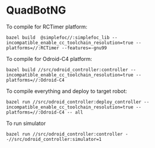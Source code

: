 # QuadBotNG

To compile for RCTimer platform:

`bazel build  @simplefoc//:simplefoc_lib --incompatible_enable_cc_toolchain_resolution=true --platforms=//:RCTimer --features=-gnu99`

To compile for Odroid-C4 platform:

`bazel build //src/odroid_controller:controller --incompatible_enable_cc_toolchain_resolution=true --platforms=//:Odroid-C4`

To compile everything and deploy to target robot:

`bazel run //src/odroid_controller:deploy_controller --incompatible_enable_cc_toolchain_resolution=true --platforms=//:Odroid-C4 -- all`

To run simulator 

`bazel run //src/odroid_controller:controller --//src/odroid_controller:simulator=1`